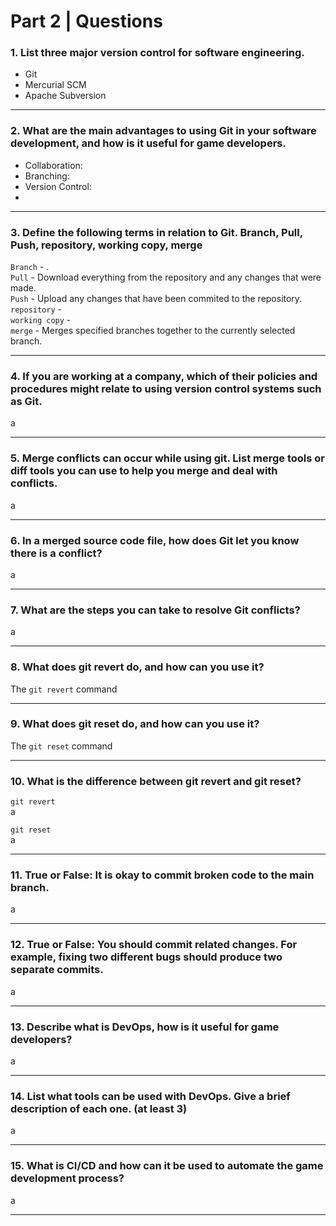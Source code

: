 # Part 2 | Questions
### 1. List three major version control for software engineering.
- Git
- Mercurial SCM
- Apache Subversion

---
### 2. What are the main advantages to using Git in your software development, and how is it useful for game developers.
- Collaboration: 
- Branching: 
- Version Control: 
- 

---
### 3. Define the following terms in relation to Git. Branch, Pull, Push, repository, working copy, merge
```Branch``` - . <br> 
```Pull``` -  Download everything from the repository and any changes that were made. <br>
```Push``` - Upload any changes that have been commited to the repository. <br>
```repository``` -  <br>
```working copy``` - <br>
```merge``` - Merges specified branches together to the currently selected branch. <br>

---
### 4. If you are working at a company, which of their policies and procedures might relate to using version control systems such as Git.
a

---
### 5. Merge conflicts can occur while using git. List merge tools or diff tools you can use to help you merge and deal with conflicts.
a

---
### 6. In a merged source code file, how does Git let you know there is a conflict?
a

---
### 7. What are the steps you can take to resolve Git conflicts?
a

---
### 8. What does git revert do, and how can you use it?
The ```git revert``` command 

---
### 9. What does git reset do, and how can you use it? 
The ```git reset``` command

---
### 10. What is the difference between git revert and git reset?
```git revert``` <br>
a

```git reset``` <br>
a

---
### 11. True or False: It is okay to commit broken code to the main branch.
a

---
### 12. True or False: You should commit related changes. For example, fixing two different bugs should produce two separate commits.
a

---
### 13. Describe what is DevOps, how is it useful for game developers?
a

---
### 14. List what tools can be used with DevOps. Give a brief description of each one. (at least 3)
a

---
### 15. What is CI/CD and how can it be used to automate the game development process?
a

---